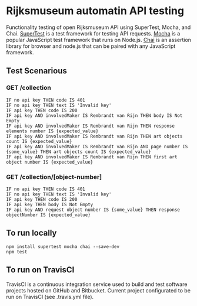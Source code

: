 # Rijksmuseum automatin API testing

Functionality testing of open Rijksmuseum API using SuperTest, Mocha, and Chai.
[SuperTest](https://www.npmjs.com/package/supertest) is a test framework for testing API requests.
[Mocha](https://www.npmjs.com/package/mocha) is a popular JavaScript test framework that runs on Node.js.
[Chai](https://www.npmjs.com/package/chai) is an assertion library for browser and node.js that can be paired with any JavaScript framework.

## Test Scenarious
### GET /collection
```
IF no api key THEN code IS 401
IF no api key THEN text IS 'Invalid key'
IF api key THEN code IS 200
IF api key AND involvedMaker IS Rembrandt van Rijn THEN body IS Not Empty
IF api key AND involvedMaker IS Rembrandt van Rijn THEN response elements number IS {expected_value}
IF api key AND involvedMaker IS Rembrandt van Rijn THEN art objects count IS {expected_value}
IF api key AND involvedMaker IS Rembrandt van Rijn AND page number IS {some_value} THEN art objects count IS {expected_value}
IF api key AND involvedMaker IS Rembrandt van Rijn THEN first art object number IS {expected_value}
```

### GET /collection/[object-number]
```
IF no api key THEN code IS 401
IF no api key THEN text IS 'Invalid key'
IF api key THEN code IS 200
IF api key THEN body IS Not Empty
IF api key AND request object number IS {some_value} THEN response objectNumber IS {expected_value}
```

## To run locally
```
npm install supertest mocha chai --save-dev
npm test
```

## To run on TravisCI
TravisCI is a continuous integration service used to build and test software projects hosted on GitHub and Bitbucket. Current project configurated to be run on TravisCI (see .travis.yml file).
